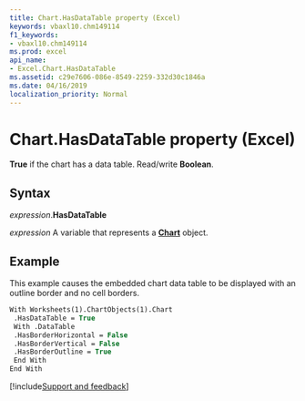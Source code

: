 ```yaml
---
title: Chart.HasDataTable property (Excel)
keywords: vbaxl10.chm149114
f1_keywords:
- vbaxl10.chm149114
ms.prod: excel
api_name:
- Excel.Chart.HasDataTable
ms.assetid: c29e7606-086e-8549-2259-332d30c1846a
ms.date: 04/16/2019
localization_priority: Normal
---
```



# Chart.HasDataTable property (Excel)

**True** if the chart has a data table. Read/write **Boolean**.


## Syntax

_expression_.**HasDataTable**

_expression_ A variable that represents a **[Chart](Excel.Chart(object).md)** object.


## Example

This example causes the embedded chart data table to be displayed with an outline border and no cell borders.

```vb
With Worksheets(1).ChartObjects(1).Chart 
 .HasDataTable = True 
 With .DataTable 
 .HasBorderHorizontal = False 
 .HasBorderVertical = False 
 .HasBorderOutline = True 
 End With 
End With
```




[!include[Support and feedback](~/includes/feedback-boilerplate.md)]
